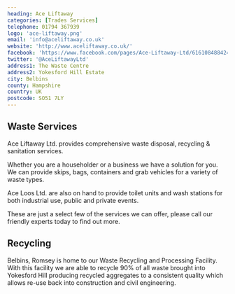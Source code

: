 ```yaml
---
heading: Ace Liftaway
categories: [Trades Services]
telephone: 01794 367939
logo: 'ace-liftaway.png'
email: 'info@aceliftaway.co.uk'
website: 'http://www.aceliftaway.co.uk/'
facebook: 'https://www.facebook.com/pages/Ace-Liftaway-Ltd/616108488424339?fref=ts'
twitter: '@AceLiftawayLtd'
address1: The Waste Centre
address2: Yokesford Hill Estate
city: Belbins
county: Hampshire
country: UK
postcode: SO51 7LY
---
```

## Waste Services

Ace Liftaway Ltd. provides comprehensive waste disposal, recycling & sanitation services.

Whether you are a householder or a business we have a solution for you. We can provide skips, bags, containers and grab vehicles for a variety of waste types.

Ace Loos Ltd. are also on hand to provide toilet units and wash stations for both industrial use, public and private events.

These are just a select few of the services we can offer, please call our friendly experts today to find out more.

## Recycling

Belbins, Romsey is home to our Waste Recycling and Processing Facility. With this facility we are able to recycle 90% of all waste brought into Yokesford Hill producing recycled aggregates to a consistent quality which allows re-use back into construction and civil engineering.
